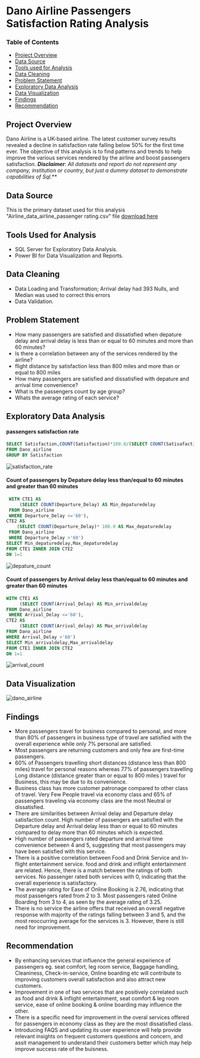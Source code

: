 # Dano Airline Passengers Satisfaction Rating Analysis

### Table of Contents
- [Project Overview](#project-overview)
- [Data Source](#data-source)
- [Tools used for Analysis](#tools-used-for-analysis)
- [Data Cleaning](#data-cleaning)
- [Problem Statement](#problem-statement)
- [Exploratory Data Analysis](#exploratory-data-analysis)
- [Data Visualization](data-visaualization)
- [Findings](#findings)
- [Recommendation](#recommendation)

## Project Overview
Dano Airline is a UK-based airline. The latest customer survey results revealed a decline in satisfaction rate falling below 50% for the first time ever. The objective of this analysis is to find patterns and trends to help improve the various services rendered by the airline and boost passengers satisfaction.
**_Disclaimer_**: _All datasets and report do not represent any company, institution or country, but just a dummy dataset to demonstrate capabilities of Sql._**
 
## Data Source
This is the primary dataset used for this analysis "Airline_data_airline_passenger rating.csv" file [download here](https://docs.google.com/spreadsheets/d/15Kp-2yfQFNRGJPNOkpMwG-OMX8xVZOJ5VL7f35v7sRQ/edit#gid=1647986900)

## Tools Used for Analysis
-  SQL Server for Exploratory Data Analysis.
-  Power BI for Data Visualization and Reports.

 ## Data Cleaning
 - Data Loading and Transformation; Arrival delay had 393 Nulls, and Median was used to correct this errors
-  Data Validation.
  
## Problem Statement
- How many passengers are satisfied and dissatisfied when depature delay and arrival delay is less than or equal to 60 minutes and more than 60 minutes?
- Is there a correlation between any of the services rendered by the airline?
- flight distance by satisfaction less than 800 miles and more than or equal to 800 miles
- How many passengers are satisfied and dissatisfied with depature and arrival time convenience?
- What is the passengers count by age group?
- Whats the average rating of each service?


## Exploratory Data Analysis
#### passengers satisfaction rate 
```sql
SELECT Satisfaction,COUNT(Satisfaction)*100.0/(SELECT COUNT(Satisafaction) FROM Dano_airline)
FROM Dano_airline
GROUP BY Satisfaction
```
![satisfaction_rate](https://github.com/BukolaOrire/Airline_Satisfaction_Rating/assets/161165047/12e20c94-4fc6-425a-ae50-848459db7e7c)

#### Count of passengers by Depature delay less than/equal to 60 minutes and greater than 60 minutes
```sql
 WITH CTE1 AS
     (SELECT COUNT(Departure_Delay) AS Min_depaturedelay
 FROM Dano_airline
 WHERE Departure_Delay <='60'),
CTE2 AS
    (SELECT COUNT(Departure_Delay)* 100.0 AS Max_depaturedelay
 FROM Dano_airline
 WHERE Departure_Delay >'60')
SELECT Min_depaturedelay,Max_depaturedelay
FROM CTE1 INNER JOIN CTE2 
ON 1=1
```
![depature_count](https://github.com/BukolaOrire/Airline_Satisfaction_Rating/assets/161165047/c7dad1ce-44de-4890-b4c9-d3a4baefca54)

#### Count of passengers by Arrival delay less than/equal to 60 minutes and greater than 60 minutes
```sql
WITH CTE1 AS 
     (SELECT COUNT(Arrival_Delay) AS Min_arrivaldelay
FROM Dano_airline
 WHERE Arrival_Delay <='60'),
CTE2 AS 
     (SELECT COUNT(Arrival_delay) AS Max_arrivaldelay
FROM Dano_airline
WHERE Arrival_Delay >'60')
SELECT Min_arrivaldelay,Max_arrivaldelay
FROM CTE1 INNER JOIN CTE2 
ON 1=1 
```
![arrival_count](https://github.com/BukolaOrire/Airline_Satisfaction_Rating/assets/161165047/4945aee9-0e1d-45a3-917a-0809149e0455)



## Data Visualization
![dano_airline](https://github.com/BukolaOrire/Airline_Satisfaction_Rating/assets/161165047/3515c8d2-f7dc-4df4-9ed2-b770a26b46fb)


## Findings
- More passengers travel for business compared to personal, and more than 80% of passengers in business type of travel are satisfied with the overall experience while only 7% personal are satisfied.
- Most passengers are returning customers and only few are first-time passengers.
- 60% of Passengers travelling short distances (distance less than 800 miles) travel for personal reasons whereas 77% of passengers travelling Long distance (distance greater than or equal to 800 miles ) travel for Business, this may be due to its convenience.
- Business class has more customer patronage compared to other class of travel. Very Few People travel via economy class and 65% of passengers traveling via economy class are the most Neutral or dissatisfied.
- There are similarities between Arrival delay and Departure delay satisfaction count. High number of passengers are satisfied with the Departure delay and Arrival delay less than or equal to 60 minutes compared to delay more than 60 minutes which is expected.
- High number of passengers rated departure and arrival time convenience between 4 and 5, suggesting that most passengers may have been satisfied with this service.
- There is a positive correlation between Food and Drink Service and In-flight entertainment service. food and drink and inflight entertainment are related. Hence, there is a match between the ratings of both services. No passenger rated both services with 0, indicating that the overall experience is satisfactory.
- The average rating for Ease of Online Booking is 2.76, indicating that most passengers rated from 2 to 3. Most passengers rated Online Boarding from 3 to 4, as seen by the 
 average rating  of 3.25.
- There is no service the airline offers that received an overall negative response with majority of the ratings falling between 3 and 5, and the most reoccurring average for the services is 3. However, there is still need for improvement.

## Recommendation
- By enhancing services that influence the general experience of passengers eg. seat comfort, leg room service, Baggage handling, Cleaniness, Check-in-service, Online boarding etc will contribute to improving customers overall satisfaction and also attract new customers.
- Improvement in one of two services that are positively correlated such as food and drink & inflight entertainment, seat comfort & leg room service, ease of online booking & online boarding may influence the other.
- There is a specific need for improvement in the overal services offered for passengers in economy class as they are the most dissatisfied class.
- Introducing FAQS and updating its user experience will help provide relevant insights on frequent customers questions and concern, and assit management to understand their customers better which may help improve success rate of the buisness. 
  
